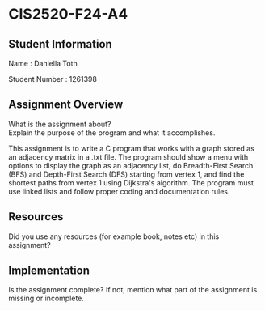 # CIS2520-F24-A4

## Student Information 
Name : Daniella Toth

Student Number : 1261398

## Assignment Overview
What is the assignment about?  
Explain the purpose of the program and what it accomplishes.

This assignment is to write a C program that works with a graph stored as an adjacency matrix in a .txt file. The program should show a menu with options to display the graph as an adjacency list, do Breadth-First Search (BFS) and Depth-First Search (DFS) starting from vertex 1, and find the shortest paths from vertex 1 using Dijkstra's algorithm. The program must use linked lists and follow proper coding and documentation rules.

## Resources 
Did you use any resources (for example book, notes etc) in this assignment?

## Implementation
Is the assignment complete? If not, mention what part of the assignment is missing or incomplete.